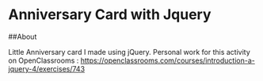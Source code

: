 # Anniversary Card with Jquery

##About

Little Anniversary card I made using jQuery. Personal work for this activity on OpenClassrooms : https://openclassrooms.com/courses/introduction-a-jquery-4/exercises/743
